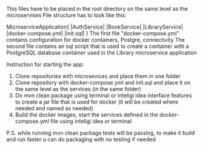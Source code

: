 This files have to be placed in the root directory on the same level as the microservises
File structure has to look like this:

MicroserviceApplication{
  |AuthService|
  |BookService|
  |LibraryService|
  |docker-compose.yml|
  |init.sql|
}
The first file "docker-compose.yml" contains configuration for docker containers, Postgre, connectivity
The second file contains an sql script that is used to create a container with a PostgreSQL database container used in the Library microservice application

Instruction for starting the app:
1) Clone repositories with microsevices and place them in one folder
2) Clone repository with docker-compose.yml and init.sql and place it on the same level as the services (in the same folder)
3) Do mvn clean package using terminal or inteligi idea interface features to create a jar file that is used for docker (it will be created where needed and named as needed)
5) Build the docker images, start the services defined in the docker-compose.yml file using inteligi idea or terminal

P.S. while running mvn clean package tests will be passing, to make it build and run faster u can do packaging with no testing if needed
